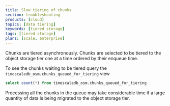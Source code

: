 ```yaml
---
title: Slow tiering of chunks
section: troubleshooting
products: [cloud]
topics: [data tiering]
keywords: [tiered storage]
tags: [tiered storage]
plans: [scale, enterprise]  
---
```



<!---
* Use this format for writing troubleshooting sections:
 - Cause: What causes the problem?
 - Consequence: What does the user see when they hit this problem?
 - Fix/Workaround: What can the user do to fix or work around the problem? Provide a "Resolving" Procedure if required.
 - Result: When the user applies the fix, what is the result when the same action is applied?
* Copy this comment at the top of every troubleshooting page
-->

Chunks are tiered asynchronously. Chunks are selected to be tiered to the object storage tier one at a time ordered by their enqueue time.

To see the chunks waiting to be tiered query the `timescaledb_osm.chunks_queued_for_tiering` view

```sql
select count(*) from timescaledb_osm.chunks_queued_for_tiering
```

Processing all the chunks in the queue may take considerable time if a large quantity of data is being migrated to the object storage tier.
